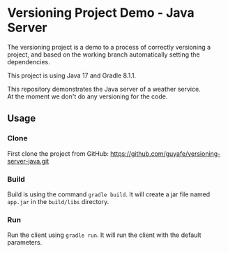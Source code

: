 # Versioning Project Demo - Java Server

The versioning project is a demo to a process of correctly versioning a project, and based on the working branch automatically setting the dependencies.

This project is using Java 17 and Gradle 8.1.1.

This repository demonstrates the Java server of a weather service.<br>
At the moment we don't do any versioning for the code.

## Usage
### Clone
First clone the project from GitHub: https://github.com/guyafe/versioning-server-java.git
### Build
Build is using the command `gradle build`. It will create a jar file named `app.jar` in the `build/libs` directory.
### Run
Run the client using `gradle run`. It will run the client with the default parameters.